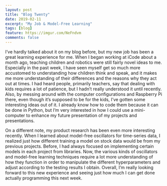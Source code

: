```yaml
---
layout: post
title: "Blog Twenty"
date: 2019-02-11
excerpt: "My Job & Model-Free Learning"
tags: [blog]
feature: https://imgur.com/NeFndvm
comments: false
---
```


I’ve hardly talked about it on my blog before, but my new job has been a great learning experience for me. When I began working at iCode about a month ago, teaching children and robotics were still fairly novel ideas to me. Especially in the past week, I have seen myself get so much more accustomed to understanding how children think and speak, and it makes me more understanding of their differences and the reasons why they act out at times. I had heard people, primarily teachers, say that dealing with kids requires a lot of patience, but I hadn’t really understood it until recently. Also, by messing around with the computer configurations and Raspberry Pi there, even though it’s supposed to be for the kids, I’ve gotten some interesting ideas out of it. I already know how to code them because it can be done in Python, but I’m very interested in how I could use a mini-computer to enhance my future presentation of my projects and presentations. 

On a different note, my product research has been even more interesting recently. When I learned about model-free oscillators for time-series data, I realized just how different training a model on stock data would be from my previous projects. Before, I had always focused on implementing certain models in each project from libraries. Now, the various kinds of oscillators and model-free learning techniques require a lot more understanding of how they function in order to manipulate the different hyperparameters and adjust according to the testing results I obtain. Overall, I’m really looking forward to this new experience and seeing just how much I can get done actually programming this next week. 
